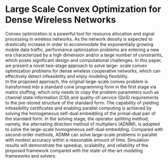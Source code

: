 # Large Scale Convex Optimization for Dense Wireless Networks
Convex optimization is a powerful tool for resource allocation and signal processing in wireless networks. As the network density is expected to drastically increase in order to accommodate the exponentially growing mobile data traffic, performance optimization problems are entering a new era characterized by a high dimension and/or a large number of constraints, which poses significant design and computational challenges. In this paper, we present a novel two-stage approach to solve large- scale convex optimization problems for dense wireless cooperative networks, which can effectively detect infeasibility and enjoy modeling flexibility.</br>
In the proposed approach, the original large-scale convex problem is transformed into a standard cone programming form in the first stage via matrix stuffing, which only needs to copy the problem parameters such as channel state information (CSI) and quality-of-service (QoS) requirements to the pre-stored structure of the standard form. The capability of yielding infeasibility certificates and enabling parallel computing is achieved by solving the homogeneous self-dual embedding of the primal-dual pair of the standard form. In the solving stage, the operator splitting method, namely, the alternating direction method of multipliers (ADMM), is adopted to solve the large-scale homogeneous self-dual embedding. Compared with second-order methods, ADMM can solve large-scale problems in parallel with modest accuracy within a reasonable amount of time. Simulation results will demonstrate the speedup, scalability, and reliability of the proposed framework compared with the state-of-the-art modeling frameworks and solvers.
